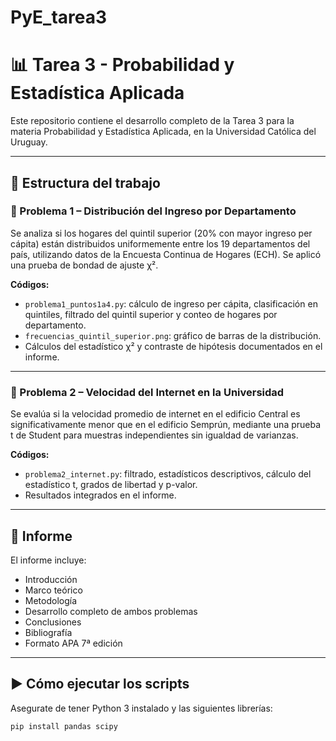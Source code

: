 # PyE_tarea3

# 📊 Tarea 3 - Probabilidad y Estadística Aplicada

Este repositorio contiene el desarrollo completo de la Tarea 3 para la materia Probabilidad y Estadística Aplicada, en la Universidad Católica del Uruguay.

---

## 📁 Estructura del trabajo

### 🔹 Problema 1 – Distribución del Ingreso por Departamento

Se analiza si los hogares del quintil superior (20% con mayor ingreso per cápita) están distribuidos uniformemente entre los 19 departamentos del país, utilizando datos de la Encuesta Continua de Hogares (ECH). Se aplicó una prueba de bondad de ajuste χ².

**Códigos:**
- `problema1_puntos1a4.py`: cálculo de ingreso per cápita, clasificación en quintiles, filtrado del quintil superior y conteo de hogares por departamento.
- `frecuencias_quintil_superior.png`: gráfico de barras de la distribución.
- Cálculos del estadístico χ² y contraste de hipótesis documentados en el informe.

---

### 🔹 Problema 2 – Velocidad del Internet en la Universidad

Se evalúa si la velocidad promedio de internet en el edificio Central es significativamente menor que en el edificio Semprún, mediante una prueba t de Student para muestras independientes sin igualdad de varianzas.

**Códigos:**
- `problema2_internet.py`: filtrado, estadísticos descriptivos, cálculo del estadístico t, grados de libertad y p-valor.
- Resultados integrados en el informe.

---

## 📄 Informe

El informe incluye:
- Introducción
- Marco teórico
- Metodología
- Desarrollo completo de ambos problemas
- Conclusiones
- Bibliografía
- Formato APA 7ª edición

---

## ▶️ Cómo ejecutar los scripts

Asegurate de tener Python 3 instalado y las siguientes librerías:

```bash
pip install pandas scipy

